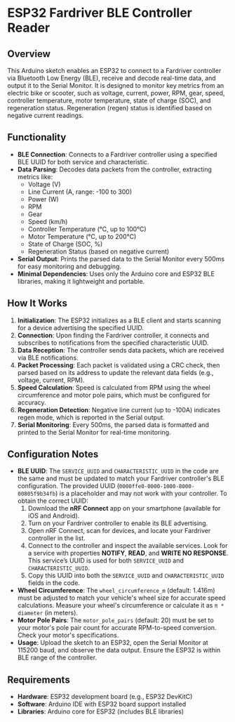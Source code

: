 # ESP32 Fardriver BLE Controller Reader

## Overview

This Arduino sketch enables an ESP32 to connect to a Fardriver controller via Bluetooth Low Energy (BLE), receive and decode real-time data, and output it to the Serial Monitor. It is designed to monitor key metrics from an electric bike or scooter, such as voltage, current, power, RPM, gear, speed, controller temperature, motor temperature, state of charge (SOC), and regeneration status. Regeneration (regen) status is identified based on negative current readings.

## Functionality

- **BLE Connection**: Connects to a Fardriver controller using a specified BLE UUID for both service and characteristic.
- **Data Parsing**: Decodes data packets from the controller, extracting metrics like:
  - Voltage (V)
  - Line Current (A, range: -100 to 300)
  - Power (W)
  - RPM
  - Gear
  - Speed (km/h)
  - Controller Temperature (°C, up to 100°C)
  - Motor Temperature (°C, up to 200°C)
  - State of Charge (SOC, %)
  - Regeneration Status (based on negative current)
- **Serial Output**: Prints the parsed data to the Serial Monitor every 500ms for easy monitoring and debugging.
- **Minimal Dependencies**: Uses only the Arduino core and ESP32 BLE libraries, making it lightweight and portable.

## How It Works

1. **Initialization**: The ESP32 initializes as a BLE client and starts scanning for a device advertising the specified UUID.
2. **Connection**: Upon finding the Fardriver controller, it connects and subscribes to notifications from the specified characteristic UUID.
3. **Data Reception**: The controller sends data packets, which are received via BLE notifications.
4. **Packet Processing**: Each packet is validated using a CRC check, then parsed based on its address to update the relevant data fields (e.g., voltage, current, RPM).
5. **Speed Calculation**: Speed is calculated from RPM using the wheel circumference and motor pole pairs, which must be configured for accuracy.
6. **Regeneration Detection**: Negative line current (up to -100A) indicates regen mode, which is reported in the Serial output.
7. **Serial Monitoring**: Every 500ms, the parsed data is formatted and printed to the Serial Monitor for real-time monitoring.

## Configuration Notes

- **BLE UUID**: The `SERVICE_UUID` and `CHARACTERISTIC_UUID` in the code are the same and must be updated to match your Fardriver controller's BLE configuration. The provided UUID (`0000ffe0-0000-1000-8000-00805f9b34fb`) is a placeholder and may not work with your controller. To obtain the correct UUID:
  1. Download the **nRF Connect** app on your smartphone (available for iOS and Android).
  2. Turn on your Fardriver controller to enable its BLE advertising.
  3. Open nRF Connect, scan for devices, and locate your Fardriver controller in the list.
  4. Connect to the controller and inspect the available services. Look for a service with properties **NOTIFY**, **READ**, and **WRITE NO RESPONSE**. This service’s UUID is used for both `SERVICE_UUID` and `CHARACTERISTIC_UUID`.
  5. Copy this UUID into both the `SERVICE_UUID` and `CHARACTERISTIC_UUID` fields in the code.
- **Wheel Circumference**: The `wheel_circumference_m` (default: 1.416m) must be adjusted to match your vehicle's wheel size for accurate speed calculations. Measure your wheel's circumference or calculate it as `π * diameter` (in meters).
- **Motor Pole Pairs**: The `motor_pole_pairs` (default: 20) must be set to your motor's pole pair count for accurate RPM-to-speed conversion. Check your motor's specifications.
- **Usage**: Upload the sketch to an ESP32, open the Serial Monitor at 115200 baud, and observe the data output. Ensure the ESP32 is within BLE range of the controller.

## Requirements

- **Hardware**: ESP32 development board (e.g., ESP32 DevKitC)
- **Software**: Arduino IDE with ESP32 board support installed
- **Libraries**: Arduino core for ESP32 (includes BLE libraries)